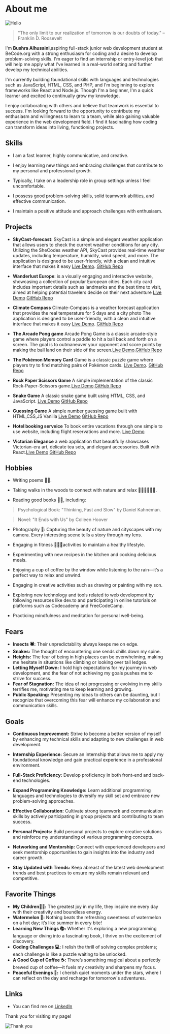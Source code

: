 # About me

![Hello](https://gifdb.com/images/high/hello-cute-grass-yan-jun-8qf709u6b1dxf6rq.gif)

> "The only limit to our realization of tomorrow is our doubts of today." – Franklin D. Roosevelt

I'm **Bushra Alhusaini**,aspiring full-stack  junior web development student at BeCode.org with a strong enthusiasm for coding and a desire to develop problem-solving skills. I'm eager to find an internship or entry-level job that will help me apply what I've learned in a real-world setting and further develop my technical abilities.

I'm currently building foundational skills with languages and technologies such as JavaScript, HTML, CSS, and PHP, and I'm beginning to explore frameworks like React and Node.js. Though I'm a beginner, I'm a quick learner and excited to continually grow my knowledge.

I enjoy collaborating with others and believe that teamwork is essential to success. I'm looking forward to the opportunity to contribute my enthusiasm and willingness to learn to a team, while also gaining valuable experience in the web development field.
 I find it fascinating how coding can transform ideas into living, functioning projects.

## Skills

* I am a fast learner, highly communicative, and creative.

* I enjoy learning new things and embracing challenges that contribute to my personal and professional growth.

* Typically, I take on a leadership role in group settings unless I feel uncomfortable.

* I possess good problem-solving skills, solid teamwork abilities, and effective communication.

* I maintain a positive attitude and approach challenges with enthusiasm.

## Projects
- **SkyCast-forecast**: SkyCast is a simple and elegant weather application that allows users to check the current weather conditions for any city. Utilizing the SheCodes weather API, SkyCast provides real-time weather updates, including temperature, humidity, wind speed, and more. The application is designed to be user-friendly, with a clean and intuitive interface that makes it easy [Live Demo](https://skycast-forecast.netlify.app/). [GitHub Repo](https://github.com/Bushra-88/SkyCast-forecast)
  
- **Wanderlust Europe**: is a visually engaging and interactive website, showcasing a collection of popular European cities. Each city card includes important details such as landmarks and the best time to visit, aimed at helping potential travelers decide on their next adventure [Live Demo](https://wonderlust-eroupa.netlify.app/) [GitHub Repo](https://github.com/Bushra-88/Wanderlust-Europe)
  
- **Climate Compass** Climate-Compass is a weather forecast application that provides the real temperature for 5 days and a city photo The application is designed to be user-friendly, with a clean and intuitive interface that makes it easy [Live Demo](https://b-climate-compass.netlify.app/). [GitHub Repo](https://github.com/Bushra-88/Climate-Compass)
  
- **The Arcade Pong game** Arcade Pong Game is a classic arcade-style game where players control a paddle to hit a ball back and forth on a screen. The goal is to outmaneuver your opponent and score points by making the ball land on their side of the screen.[Live Demo](https://bushra-pong-game.netlify.app/).[GitHub Repo](https://github.com/Bushra-88/Arcade-pong-game)
  
- **The Pokémon Memory Card** Game is a classic puzzle game where players try to find matching pairs of Pokémon cards. [Live Demo](https://b-pokemon-memory-game.netlify.app/). [GitHub Repo](https://github.com/Bushra-88/Pokemon-memory-game)

- **Rock Paper Scissors Game** A simple implementation of the classic Rock-Paper-Scissors game.[Live Demo](https://b-rock-paper-scissor.netlify.app/).[GitHub Repo](https://github.com/Bushra-88/rock-paper-scissors-game)

- **Snake Game** A classic snake game built using HTML, CSS, and JavaScript. [Live Demo](https://snake-game-bushra.netlify.app/) [GitHub Repo](https://github.com/Bushra-88/Snake-game)
  
-  **Guessing Game** A simple number guessing game built with HTML,CSS,JS Vanilla [Live Demo](https://bushra-guessing-game.netlify.app/) [GitHub Repo](https://github.com/Bushra-88/Guessing-Game)
   
-  **Hotel booking serveice** To book entire vacations through one simple to use website, including flight reservations and more. [Live Demo](https://hotel-booking-service.netlify.app/)
   
-  **Victorian Elegance** a web application that beautifully showcases Victorian-era art, delicate tea sets, and elegant accessories. Built with React.[Live Demo](https://b-victorian-elegance.netlify.app/) [GitHub Repo](https://github.com/Bushra-88/Victorian-Elegance)


## Hobbies

* Writing poems ✍🏻.

* Taking walks in the woods to connect with nature and relax 🌳🚶🏻‍♀️‍➡️🌳.

* Reading good books 📖📔, including:
>Psychological Book: "Thinking, Fast and Slow" by Daniel Kahneman.

>Novel: "It Ends with Us" by Colleen Hoover

* Photography 📸: Capturing the beauty of nature and cityscapes with my camera. Every interesting scene tells a story through my lens.

* Engaging in fitness 🏋🏻‍♀️activities to maintain a healthy lifestyle.

* Experimenting with new recipes in the kitchen and cooking delicious meals.

* Enjoying a cup of coffee by the window while listening to the rain—it’s a perfect way to relax and unwind.

* Engaging in creative activities such as drawing or painting with my son.

* Exploring new technology and tools related to web development by following resources like dev.to and participating in online tutorials on platforms such as Codecademy and FreeCodeCamp.

* Practicing mindfulness and meditation for personal well-being.

## Fears

- **Insects 🕷️:** Their unpredictability always keeps me on edge.
- **Snakes:** The thought of encountering one sends chills down my spine.
- **Heights:** The fear of being in high places can be overwhelming, making me hesitate in situations like climbing or looking over tall ledges.
- **Letting Myself Down:** I hold high expectations for my journey in web development, and the fear of not achieving my goals pushes me to strive for success.
- **Fear of Stagnation:** The idea of not progressing or evolving in my skills terrifies me, motivating me to keep learning and growing.
- **Public Speaking:** Presenting my ideas to others can be daunting, but I recognize that overcoming this fear will enhance my collaboration and communication skills.

## Goals

- **Continuous Improvement:** Strive to become a better version of myself by enhancing my technical skills and adapting to new challenges in web development.

- **Internship Experience:** Secure an internship that allows me to apply my foundational knowledge and gain practical experience in a professional environment.

- **Full-Stack Proficiency:** Develop proficiency in both front-end and back-end technologies.

- **Expand Programming Knowledge:** Learn additional programming languages and technologies to diversify my skill set and embrace new problem-solving approaches.

- **Effective Collaboration:** Cultivate strong teamwork and communication skills by actively participating in group projects and contributing to team success.

- **Personal Projects:** Build personal projects to explore creative solutions and reinforce my understanding of various programming concepts.

- **Networking and Mentorship:** Connect with experienced developers and seek mentorship opportunities to gain insights into the industry and career growth.

- **Stay Updated with Trends:** Keep abreast of the latest web development trends and best practices to ensure my skills remain relevant and competitive.

## Favorite Things

- **My Children🩷💙:** The greatest joy in my life, they inspire me every day with their creativity and boundless energy.
- **Watermelon 🍉:** Nothing beats the refreshing sweetness of watermelon on a hot day; it’s like summer in every bite!
- **Learning New Things 📚:** Whether it's exploring a new programming language or diving into a fascinating book, I thrive on the excitement of discovery.
- **Coding Challenges 💻:** I relish the thrill of solving complex problems; each challenge is like a puzzle waiting to be unlocked.
- **A Good Cup of Coffee ☕:** There’s something magical about a perfectly brewed cup of coffee—it fuels my creativity and sharpens my focus.
- **Peaceful Evenings 🌙:** I cherish quiet moments under the stars, where I can reflect on the day and recharge for tomorrow's adventures.

## Links

- You can find me on [LinkedIn](https://www.linkedin.com/in/bushra-alhusaini-4a965228b/)

Thank you for visiting my page!

![Thank you](https://www.icegif.com/wp-content/uploads/2024/05/thank-you-icegif-11.gif)
